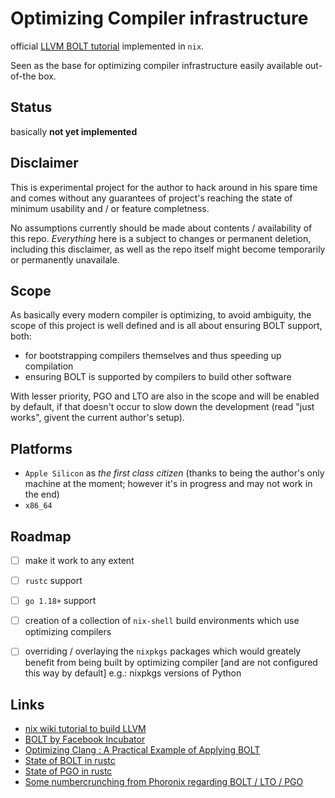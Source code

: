 # Optimizing Compiler infrastructure

official [LLVM BOLT tutorial](https://github.com/facebookincubator/BOLT/blob/main/bolt/docs/OptimizingClang.md) implemented in `nix`.

Seen as the base for optimizing compiler infrastructure easily available out-of-the box.


## Status

basically **not yet implemented**

## Disclaimer

This is experimental project for the author to hack around in his spare time and comes without any guarantees of project's reaching the state of minimum usability and / or feature completness.

No assumptions currently should be made about contents / availability of this repo. _Everything_ here is a subject to changes or permanent deletion, including this disclaimer, as well as the repo itself might become temporarily or permanently unavailale.

## Scope

As basically every modern compiler is optimizing, to avoid ambiguity, the scope of this project is well defined and is all about ensuring BOLT support, both:
- for bootstrapping compilers themselves and thus speeding up compilation
- ensuring BOLT is supported by compilers to build other software

With lesser priority, PGO and LTO are also in the scope and will be enabled by default, if that doesn't occur to slow down the development (read "just works", givent the current author's setup).


## Platforms

- `Apple Silicon` as _the first class citizen_ (thanks to being the author's only machine at the moment; however it's in progress and may not work in the end)
- `x86_64`

## Roadmap
- [ ] make it work to any extent 
- [ ] `rustc` support
- [ ] `go 1.18+` support
- [ ] creation of a collection of `nix-shell` build environments which use optimizing compilers
- [ ] overriding / overlaying the `nixpkgs` packages which would greately benefit from being built by optimizing compiler [and are not configured this way by default]
e.g.: nixpkgs versions of Python


## Links
- [nix wiki tutorial to build LLVM](https://nixos.wiki/wiki/LLVM)
- [BOLT by Facebook Incubator](https://github.com/facebookincubator/BOLT)
- [Optimizing Clang : A Practical Example of Applying BOLT](https://github.com/facebookincubator/BOLT/blob/main/bolt/docs/OptimizingClang.md)
- [State of BOLT in rustc](https://github.com/rust-lang/rust/issues/50655)
- [State of PGO in rustc](https://github.com/rust-lang/rust/issues/50655)
- [Some numbercrunching from Phoronix regarding BOLT / LTO / PGO](https://www.phoronix.com/news/LLVM-Lands-BOLT) 

